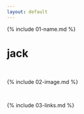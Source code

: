 ```yaml
---
layout: default
---
```


{% include 01-name.md %}
# jack

<br>

{% include 02-image.md %}

<br>

{% include 03-links.md %}

